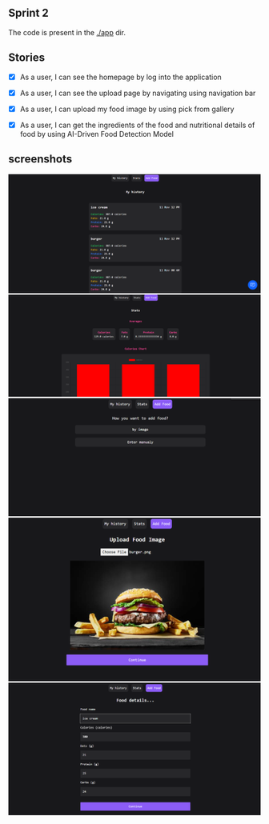 ## Sprint 2

The code is present in the [./app](./app) dir.

## Stories

- [x] As a user, I can see the homepage by log into the application
- [x] As a user, I can see the upload page by navigating using navigation bar
- [x] As a user, I can upload my food image by using pick from gallery
- [x] As a user, I can get the ingredients of the food and nutritional details of food by using AI-Driven Food Detection Model


## screenshots

![](./screenshots/my_history.png)
![](./screenshots/stats.png)
![](./screenshots/add_food.png)
![](./screenshots/upload_image.png)
![](./screenshots/add_details.png)
